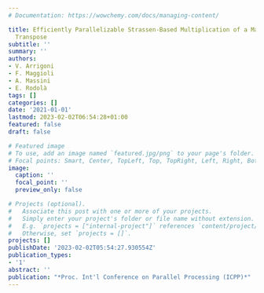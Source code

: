 ```yaml
---
# Documentation: https://wowchemy.com/docs/managing-content/

title: Efficiently Parallelizable Strassen-Based Multiplication of a Matrix by its
  Transpose
subtitle: ''
summary: ''
authors:
- V. Arrigoni
- F. Maggioli
- A. Massini
- E. Rodolà
tags: []
categories: []
date: '2021-01-01'
lastmod: 2023-02-02T06:54:28+01:00
featured: false
draft: false

# Featured image
# To use, add an image named `featured.jpg/png` to your page's folder.
# Focal points: Smart, Center, TopLeft, Top, TopRight, Left, Right, BottomLeft, Bottom, BottomRight.
image:
  caption: ''
  focal_point: ''
  preview_only: false

# Projects (optional).
#   Associate this post with one or more of your projects.
#   Simply enter your project's folder or file name without extension.
#   E.g. `projects = ["internal-project"]` references `content/project/deep-learning/index.md`.
#   Otherwise, set `projects = []`.
projects: []
publishDate: '2023-02-02T05:54:27.930554Z'
publication_types:
- '1'
abstract: ''
publication: "*Proc. Int'l Conference on Parallel Processing (ICPP)*"
---
```

